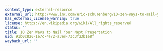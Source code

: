 ```yaml
---
content_type: external-resource
external_url: http://www.inc.com/eric-schurenberg/10-zen-ways-to-nail-your-nex-presentation.html
has_external_license_warning: true
license: https://en.wikipedia.org/wiki/All_rights_reserved
status: ''
title: 10 Zen Ways to Nail Your Next Presentation
uid: 91b0c820-1e7c-4a72-a3ed-73c3f23b1e8f
wayback_url: ''
---
```

